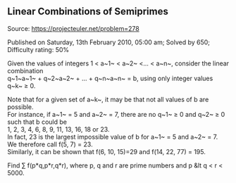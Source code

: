 Linear Combinations of Semiprimes
---------------------------------

Source: https://projecteuler.net/problem=278

Published on Saturday, 13th February 2010, 05:00 am; Solved by 650;
Difficulty rating: 50%

Given the values of integers 1 \< a~1~ \< a~2~ \<... \< a~n~, consider
the linear combination\
q~1~a~1~ + q~2~a~2~ + ... + q~n~a~n~ = b, using only integer values q~k~
≥ 0.

Note that for a given set of a~k~, it may be that not all values of b
are possible.\
 For instance, if a~1~ = 5 and a~2~ = 7, there are no q~1~ ≥ 0 and q~2~
≥ 0 such that b could be\
 1, 2, 3, 4, 6, 8, 9, 11, 13, 16, 18 or 23.\
 In fact, 23 is the largest impossible value of b for a~1~ = 5 and a~2~
= 7.\
 We therefore call f(5, 7) = 23.\
 Similarly, it can be shown that f(6, 10, 15)=29 and f(14, 22, 77) =
195.

Find ∑ f(p\*q,p\*r,q\*r), where p, q and r are prime numbers and p &lt q
\< r \< 5000.
